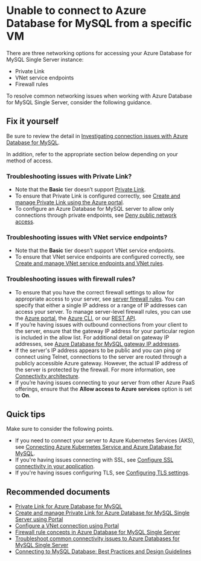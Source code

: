 <properties
    pageTitle="Unable to connect to Azure Database for MySQL from a specific VM"
    description="Unable to connect to Azure Database for MySQL from a specific VM"
    service="microsoft.dbformysql"
    resource="servers"
    ms.author="bahusse, jtoland"
    displayOrder="40"
    selfHelpType="generic"
    supportTopicIds="32788651"
    resourceTags="servers, databases"
    productPesIds="17343"
    cloudEnvironments="public, Fairfax, usnat, ussec"
    articleId="376daae7-c67c-4fb9-9081-78728c17759e"
    ownershipId="AzureData_AzureDatabaseforMySQL"
/>

# Unable to connect to Azure Database for MySQL from a specific VM

There are three networking options for accessing your Azure Database for MySQL Single Server instance:

* Private Link
* VNet service endpoints
* Firewall rules

To resolve common networking issues when working with Azure Database for MySQL Single Server, consider the following guidance.

## Fix it yourself

Be sure to review the detail in [Investigating connection issues with Azure Database for MySQL](https://techcommunity.microsoft.com/t5/azure-database-for-mysql/investigating-connection-issues-with-azure-database-for-mysql/ba-p/2121204).

In addition, refer to the appropriate section below depending on your method of access.

### Troubleshooting issues with Private Link?

* Note that the **Basic** tier doesn’t support [Private Link](https://docs.microsoft.com/azure/mysql/concepts-data-access-security-private-link).
* To ensure that Private Link is configured correctly, see [Create and manage Private Link using the Azure portal](https://docs.microsoft.com/azure/mysql/howto-configure-privatelink-portal).
* To configure an Azure Database for MySQL server to allow only connections through private endpoints, see [Deny public network access](https://docs.microsoft.com/azure/mysql/howto-deny-public-network-access).

### Troubleshooting issues with VNet service endpoints?

* Note that the **Basic** tier doesn’t support VNet service endpoints.
* To ensure that VNet service endpoints are configured correctly, see [Create and manage VNet service endpoints and VNet rules](https://docs.microsoft.com/azure/mysql/howto-manage-vnet-using-portal).

### Troubleshooting issues with firewall rules?

* To ensure that you have the correct firewall settings to allow for appropriate access to your server, see [server firewall rules](https://docs.microsoft.com/azure/mysql/concepts-firewall-rules). You can specify that either a single IP address or a range of IP addresses can access your server. To manage server-level firewall rules, you can use the [Azure portal](https://docs.microsoft.com/azure/mysql/howto-manage-firewall-using-portal), the [Azure CLI](https://docs.microsoft.com/azure/mysql/howto-manage-firewall-using-cli), or our [REST API](https://docs.microsoft.com/rest/api/mysql/).
* If you’re having issues with outbound connections from your client to the server, ensure that the gateway IP address for your particular region is included in the allow list. For additional detail on gateway IP addresses, see [Azure Database for MySQL gateway IP addresses](https://docs.microsoft.com/azure/mysql/concepts-connectivity-architecture#azure-database-for-mysql-gateway-ip-addresses).
* If the server's IP address appears to be public and you can ping or connect using Telnet, connections to the server are routed through a publicly accessible Azure gateway. However, the actual IP address of the server is protected by the firewall. For more information, see [Connectivity architecture](https://docs.microsoft.com/azure/mysql/concepts-connectivity-architecture).
* If you’re having issues connecting to your server from other Azure PaaS offerings, ensure that the **Allow access to Azure services** option is set to **On**.

## Quick tips

Make sure to consider the following points.

* If you need to connect your server to Azure Kubernetes Services (AKS), see [Connecting Azure Kubernetes Service and Azure Database for MySQL](https://docs.microsoft.com/azure/mysql/concepts-aks).
* If you're having issues connecting with SSL, see [Configure SSL connectivity in your application](https://docs.microsoft.com/azure/mysql/howto-configure-ssl).
* If you're having issues configuring TLS, see [Configuring TLS settings](https://docs.microsoft.com/azure/mysql/howto-tls-configurations).

## **Recommended documents**

* [Private Link for Azure Database for MySQL](https://docs.microsoft.com/azure/mysql/concepts-data-access-security-private-link)
* [Create and manage Private Link for Azure Database for MySQL Single Server using Portal](https://docs.microsoft.com/azure/mysql/howto-configure-privatelink-portal)
* [Configure a VNet connection using Portal](https://docs.microsoft.com/azure/mysql/howto-manage-vnet-using-portal/)
* [Firewall rule concepts in Azure Database for MySQL Single Server](https://docs.microsoft.com/azure/mysql/concepts-firewall-rules)
* [Troubleshoot common connectivity issues to Azure Databases for MySQL Single Server](https://docs.microsoft.com/azure/mysql/howto-troubleshoot-common-connection-issues)
* [Connecting to MySQL Database: Best Practices and Design Guidelines](https://docs.microsoft.com/azure/mysql/tutorial-design-database-using-portal/)
